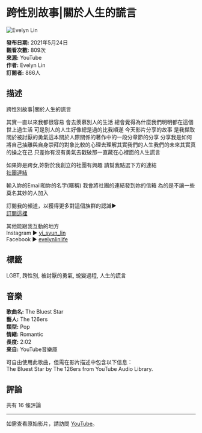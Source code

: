 # 跨性別故事|關於人生的謊言

![Evelyn Lin](https://i.ytimg.com/an/-NMN_JyLIbxvg-S4jOuxlA/featured_channel.jpg?v=6006811b)

**發布日期:** 2021年5月24日  
**觀看次數:** 809次  
**來源:** YouTube  
**作者:** Evelyn Lin  
**訂閱者:** 866人  

## 描述

跨性別故事|關於人生的謊言

其實一直以來我都很容易 會去羨慕別人的生活 總會覺得為什麼我們明明都在這個世上過生活 可是別人的人生好像總是過的比我順遂 今天影片分享的故事 是我擷取關於被討厭的勇氣這本關於人際關係的著作中的一段分章節的分享 分享我是如何將自己抽離與自身崇拜的對象比較的心理去理解其實我們的人生我們的未來其實真的操之在己 只差妳有沒有勇氣去戳破那一直藏在心裡面的人生謊言

如果妳是跨女,妳對於我創立的社團有興趣 請幫我點選下方的連結  
[社團連結](https://a0985267077.clickfunnels.com/...)

輸入妳的Email和妳的名字(暱稱) 我會將社團的連結發到妳的信箱 為的是不讓一些莫名其妙的人加入  

訂閱我的頻道，以獲得更多對這個族群的認識▶︎  
[訂閱這裡](https://bit.ly/2S7PwU5)  

其他能跟我互動的地方  
Instagram ► [yi_syun_lin](https://www.instagram.com/yi_syun_lin)  
Facebook ► [evelynlinlife](https://www.facebook.com/EvelynLinlife)  

## 標籤
LGBT, 跨性别, 被討厭的勇氣, 蛻變過程, 人生的謊言

## 音樂
**歌曲名:** The Bluest Star  
**藝人:** The 126ers  
**類型:** Pop  
**情緒:** Romantic  
**長度:** 2:02  
**來自:** YouTube音樂庫  

可自由使用此歌曲，但需在影片描述中包含以下信息：  
The Bluest Star by The 126ers from YouTube Audio Library.  

## 評論
共有 16 條評論  

---

如需查看原始影片，請訪問 [YouTube](https://www.youtube.com/watch?v=jheHJkOQlOE)。